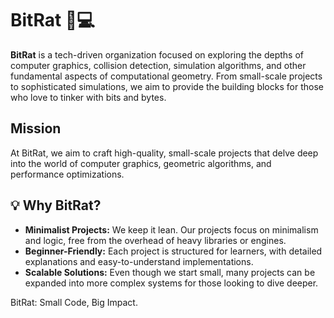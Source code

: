 # BitRat 🐀💻

**BitRat** is a tech-driven organization focused on exploring the depths of computer graphics, collision detection, simulation algorithms, and other fundamental aspects of computational geometry. From small-scale projects to sophisticated simulations, we aim to provide the building blocks for those who love to tinker with bits and bytes.

## Mission

At BitRat, we aim to craft high-quality, small-scale projects that delve deep into the world of computer graphics, geometric algorithms, and performance optimizations.

## 💡 Why BitRat?

- **Minimalist Projects:** We keep it lean. Our projects focus on minimalism and logic, free from the overhead of heavy libraries or engines.
- **Beginner-Friendly:** Each project is structured for learners, with detailed explanations and easy-to-understand implementations.
- **Scalable Solutions:** Even though we start small, many projects can be expanded into more complex systems for those looking to dive deeper.


BitRat: Small Code, Big Impact.
